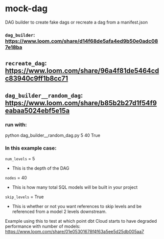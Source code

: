 # mock-dag
DAG builder to create fake dags or recreate a dag from a manifest.json

### `dag_builder`: https://www.loom.com/share/d14f68de5afa4ed9b50e0adc087e18ba

## `recreate_dag`: https://www.loom.com/share/96a4f81de5464cdc83940c9ff1b8cc71

## `dag_builder__random_dag`: https://www.loom.com/share/b85b2b27d1f54f9eabaa5024ebf5e15a

### run with:
python dag_builder__random_dag.py 5 40 True

### In this example case:
`num_levels` = 5
 - This is the depth of the DAG

`nodes` = 40
 - This is how many total SQL models will be built in your project

`skip_levels` = True
 - This is whether or not you want references to skip levels and be referenced from a model 2 levels downstream.

Example using this to test at which point dbt Cloud starts to have degraded performance with number of models:
https://www.loom.com/share/01e05301678f4f63a5ee5d25db005aa7
